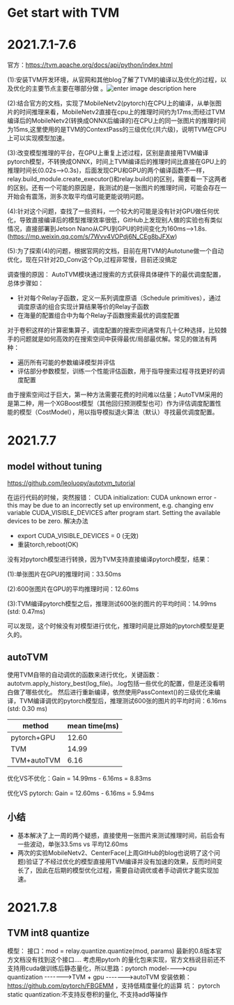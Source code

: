 # Get start with TVM
# 2021.7.1-7.6
官方：https://tvm.apache.org/docs/api/python/index.html

   (1):安装TVM开发环境，从官网和其他blog了解了TVM的编译以及优化的过程，以及优化的主要节点主要在哪部分做 。![enter image description here](https://raw.githubusercontent.com/tlc-pack/web-data/main/images/design/tvm_dyn_workflow.svg)


   (2):结合官方的文档，实现了MobileNetv2(pytorch)在CPU上的编译，从单张图片的时间推理来看，MobileNetv2直接在cpu上的推理时间约为17ms;而经过TVM编译后的MobileNetv2(转换成ONNX后编译的)在CPU上的同一张图片的推理时间为15ms,这里使用的是TVM的ContextPass的三级优化(共六级)，说明TVM在CPU上可以实现模型加速。

   (3):改变模型推理的平台，在GPU上重复上述过程，区别是直接用TVM编译pytorch模型，不转换成ONNX，时间上TVM编译后的推理时间比直接在GPU上的推理时间长(0.02s-->0.3s)，后面发现CPU和GPU的两个编译函数不一样，relay.build_module.create_executor()和relay.build()的区别，需要看一下这两者的区别。还有一个可能的原因是，我测试的是一张图片的推理时间，可能会存在一开始会有震荡，测多次取平均值可能更能说明问题。

   (4):针对这个问题，查找了一些资料，一个较大的可能是没有针对GPU做任何优化，导致直接编译后的模型推理效率很低，GitHub上发现别人做的实验也有类似情况，直接部署到Jetson Nano从CPU到GPU的时间变化为160ms-->1.8s.(https://mp.weixin.qq.com/s/7Wvv4VOPdj6N_CEg8bJFXw)


(5):为了探索(4)的问题，根据官网的文档，目前在用TVM的Autotune做一个自动优化，现在只针对2D_Conv这个Op,过程非常慢，目前还没搞定
 
调查慢的原因：
AutoTVM模块通过搜索的方式获得具体硬件下的最优调度配置，总体步骤如：

-   针对每个Relay子函数，定义一系列调度原语（Schedule primitives），通过调度原语的组合实现计算结果等价的Relay子函数
-   在海量的配置组合中为每个Relay子函数搜索最优的调度配置

对于卷积这样的计算密集算子，调度配置的搜索空间通常有几十亿种选择，比较棘手的问题就是如何高效的在搜索空间中获得最优/局部最优解。常见的做法有两种：

-   遍历所有可能的参数编译模型并评估
-   评估部分参数模型，训练一个性能评估函数，用于指导搜索过程寻找更好的调度配置

由于搜索空间过于巨大，第一种方法需要花费的时间难以估量；AutoTVM采用的是第二种，用一个XGBoost模型（其他回归预测模型也可）作为评估调度配置性能的模型（CostModel），用以指导模拟退火算法（默认）寻找最优调度配置。


# 2021.7.7
## model without tuning
https://github.com/leoluopy/autotvm_tutorial

在运行代码的时候，突然报错：
CUDA initialization: CUDA unknown error - this may be due to an incorrectly set up environment, e.g. changing env variable CUDA_VISIBLE_DEVICES after program start. Setting the available devices to be zero. 
解决办法
- export CUDA_VISIBLE_DEVICES = 0 (无效)
- 重装torch,reboot(OK) 

没有对pytorch模型进行转换，因为TVM支持直接编译pytorch模型，结果：

(1):单张图片在GPU的推理时间：33.50ms

(2):600张图片在GPU的平均推理时间：12.60ms

(3):TVM编译pytorch模型之后，推理测试600张的图片的平均时间：14.99ms (std: 0.47ms)

可以发现，这个时候没有对模型进行优化，推理时间是比原始的pytorch模型是更久的。

## autoTVM
使用TVM自带的自动调优的函数来进行优化，关键函数：autotvm.apply_history_best(log_file)。.log包括一些优化的配置，但是还没看明白做了哪些优化。
然后进行重新编译，依然使用PassContext()的三级优化来编译，TVM编译调优的pytorch模型后，推理测试600张的图片的平均时间：6.16ms (std: 0.30 ms)

|method| mean time(ms) |
| -- |--|
| pytorch+GPU | 12.60 | 
| TVM  |  14.99 |   |
|  TVM+autoTVM | 6.16 |  

  
优化VS不优化：Gain = 14.99ms - 6.16ms = 8.83ms

优化VS pytorch: Gain = 12.60ms - 6.16ms = 5.94ms

## 小结
- 基本解决了上一周的两个疑惑，直接使用一张图片来测试推理时间，前后会有一些波动，单张33.5ms vs 平均12.60ms
- 两次的实验MobileNetv2、CenterFace(上周GitHub的blog也说明了这个问题)验证了不经过优化的模型直接用TVM编译并没有加速的效果，反而时间变长了，因此在后期的模型优化过程，需要自动调优或者手动调优才能实现加速。

# 2021.7.8
## TVM int8 quantize
模型：
接口：mod  =  relay.quantize.quantize(mod, params)
最新的0.8版本官方文档没有找到这个接口....
考虑用pytorh 的量化包来实现，官方文档说目前还不支持用cuda做训练后静态量化，所以思路：pytorch model---->cpu quantization ------->TVM + gpu  ------->autoTVM
安装依赖：https://github.com/pytorch/FBGEMM ，支持低精度量化的运算
坑：
pytorch static quantization:不支持反卷积的量化, 不支持add等操作




<!--stackedit_data:
eyJoaXN0b3J5IjpbODEwMDc1MTA5LDExNzAyOTg2NzQsNDU0Mj
E1MzYzLC0xNDEzODA0Mzk0LDQ0MDQ4NzQxMCwtMTY4NDA3Nzk0
OCwtMTAxNDkxNDQ4MCwtNTc1MjIyNDQ2LDUwODE1ODE5MiwxOT
kxMjg4MzgsLTE1NjE5ODAyODIsLTMzMzkwNjgyNywtMjc1NjI3
NDQ5LDk2MTMyNjEyMV19
-->